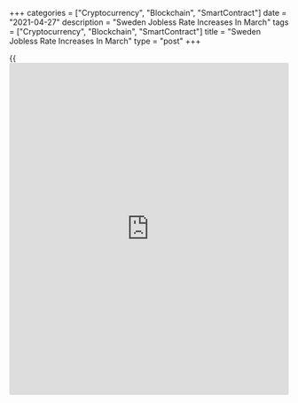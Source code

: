+++
categories = ["Cryptocurrency", "Blockchain", "SmartContract"]
date = "2021-04-27"
description = "Sweden Jobless Rate Increases In March"
tags = ["Cryptocurrency", "Blockchain", "SmartContract"]
title = "Sweden Jobless Rate Increases In March"
type = "post"
+++

{{<iframe id="large-banner" src="https://www.bounty.group/#slide=12.0" width="100%" height="600" scrolling="no" style="border: 0px solid rgb(216, 221, 230); border-radius: 3px;">}}

Sweden's jobless rate increased in March, figures from Statistics Sweden
showed on Tuesday.

The jobless rate increased to 10.0 percent in March from 9.7 percent in
February.

The number of unemployed persons increased to 549,300 in March from
530,600 in the previous month.

The youth unemployment rate, which is applied to the 15-24 age group,
rose to 28.3 percent in March from 26.3 percent in the prior month.

The employment rate decreased to 65.8 percent in March from 65.9 percent
in February. The number of employed persons was 4.946 million.

On a seasonally adjusted basis, the unemployment rate was 9.1 percent in
March.

For comments and feedback [contact](https://www.playgroundfx.com/contact/): editorial@rtt[news](https://www.letsplayfx.com/blog/forex-news-website/).com

[Economic News][1]

 **What parts of the world are seeing the best (and worst) economic
performances lately? Click[here][2] to check out our [Econ Scorecard][2]
and find out! See up-to-the-moment [ranking](https://www.playgroundfx.com/blog/crypto-exchange-ranking/)s for the best and worst
performers in [GDP][3], [unemployment rate][4], [inflation][5] and much
more.**

   1. www.rtt[news](https://www.letsplayfx.com/blog/forex-news-website/).com/Content/EconomicNews.aspx
   2. www.rtt[news](https://www.letsplayfx.com/blog/forex-news-website/).com/economic-scorecard/world-rank/industrial-production/highest-performance.aspx
   3. www.rtt[news](https://www.letsplayfx.com/blog/forex-news-website/).com/economic-scorecard/world-rank/GDP/highest-performance.aspx
   4. www.rtt[news](https://www.letsplayfx.com/blog/forex-news-website/).com/economic-scorecard/world-rank/unemployment-rate/lowest-performance.aspx
   5. www.rtt[news](https://www.letsplayfx.com/blog/forex-news-website/).com/economic-scorecard/world-rank/CPI/highest-performance.aspx